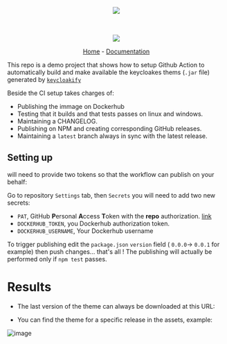 <p align="center">
    <img src="https://user-images.githubusercontent.com/6702424/80216211-00ef5280-863e-11ea-81de-59f3a3d4b8e4.png">  
</p>
<p align="center">
    <i></i>
    <br>
    <br>
    <img src="https://github.com/garronej/keycloakify-demo-app/workflows/ci/badge.svg?branch=main">
</p>
<p align="center">
  <a href="https://github.com/garronej/keycloakify-demo-app">Home</a>
  -
  <a href="https://github.com/garronej/keycloakify-demo-app">Documentation</a>
</p>


This repo is a demo project that shows how to setup Github Action to automatically
build and make available the keycloakes thems (`.jar` file) generated by [`keycloakify`](https://github.com/InseeFrLab/keycloakify)

Beside the CI setup takes charges of:

- Publishing the immage on Dockerhub
- Testing that it builds and that tests passes on linux and windows.
- Maintaining a CHANGELOG.
- Publishing on NPM and creating corresponding GitHub releases.
- Maintaining a ``latest`` branch always in sync with the latest release.

## Setting up

will need to provide two tokens so that the workflow can publish on your behalf:

Go to repository ``Settings`` tab, then ``Secrets`` you will need to add two new secrets:
- ``PAT``, GitHub **P**ersonal **A**ccess **T**oken with the **repo** authorization. [link](https://github.com/settings/tokens)
- ``DOCKERHUB_TOKEN``, you Dockerhub authorization token.
- ``DOCKERHUB_USERNAME``, Your Dockerhub username

To trigger publishing edit the ``package.json`` ``version`` field ( ``0.0.0``-> ``0.0.1`` for example) then push changes... that's all !
The publishing will actually be performed only if ``npm test`` passes.  

# Results

- The last version of the theme can always be downloaded at this URL:  



- You can find the theme for a specific release in the assets, example:

 ![image](https://user-images.githubusercontent.com/6702424/110415780-ceeab180-8092-11eb-98a5-68ded9bfeeb7.png)

